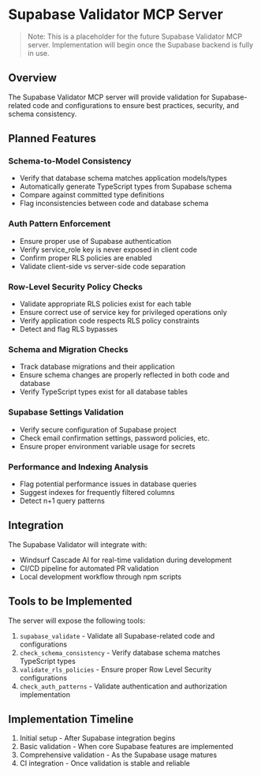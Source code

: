 # Supabase Validator MCP Server

> Note: This is a placeholder for the future Supabase Validator MCP server. Implementation will begin once the Supabase backend is fully in use.

## Overview

The Supabase Validator MCP server will provide validation for Supabase-related code and configurations to ensure best practices, security, and schema consistency.

## Planned Features

### Schema-to-Model Consistency
- Verify that database schema matches application models/types
- Automatically generate TypeScript types from Supabase schema
- Compare against committed type definitions
- Flag inconsistencies between code and database schema

### Auth Pattern Enforcement
- Ensure proper use of Supabase authentication
- Verify service_role key is never exposed in client code
- Confirm proper RLS policies are enabled
- Validate client-side vs server-side code separation

### Row-Level Security Policy Checks
- Validate appropriate RLS policies exist for each table
- Ensure correct use of service key for privileged operations only
- Verify application code respects RLS policy constraints
- Detect and flag RLS bypasses

### Schema and Migration Checks
- Track database migrations and their application
- Ensure schema changes are properly reflected in both code and database
- Verify TypeScript types exist for all database tables

### Supabase Settings Validation
- Verify secure configuration of Supabase project
- Check email confirmation settings, password policies, etc.
- Ensure proper environment variable usage for secrets

### Performance and Indexing Analysis
- Flag potential performance issues in database queries
- Suggest indexes for frequently filtered columns
- Detect n+1 query patterns

## Integration

The Supabase Validator will integrate with:
- Windsurf Cascade AI for real-time validation during development
- CI/CD pipeline for automated PR validation
- Local development workflow through npm scripts

## Tools to be Implemented

The server will expose the following tools:

1. `supabase_validate` - Validate all Supabase-related code and configurations
2. `check_schema_consistency` - Verify database schema matches TypeScript types 
3. `validate_rls_policies` - Ensure proper Row Level Security configurations
4. `check_auth_patterns` - Validate authentication and authorization implementation

## Implementation Timeline

1. Initial setup - After Supabase integration begins
2. Basic validation - When core Supabase features are implemented
3. Comprehensive validation - As the Supabase usage matures
4. CI integration - Once validation is stable and reliable
